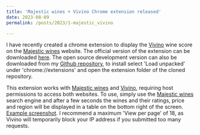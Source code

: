 ```yaml
---
title: 'Majestic wines + Vivino Chrome extension released'
date: 2023-08-09
permalink: /posts/2023/1-majestic_vivino

---
```


I have recently created a chrome extension to display the [Vivino](https://www.vivino.com) wine score on the [Majestic wines](https://www.majestic.co.uk) website. The official version of the extension can be downloaded [here](https://chrome.google.com/webstore/detail/majestic%2Bvivino/neohjloinpdpfddkjfcagikdgepjbmee). The open source development version can also be downloaded from my [Github repository](https://github.com/chrisahart/vivino-majestic/tree/main), to install select 'Load unpacked' under 'chrome://extensions' and open the extension folder of the cloned repository.

This extension works with [Majestic wines](https://www.majestic.co.uk) and [Vivino](https://www.vivino.com), requiring host permissions to access both websites. To use, simply use the [Majestic wines](https://www.majestic.co.uk) search engine and after a few seconds the wines and their ratings, price and region will be displayed in a table on the bottom right of the screen. [Example screenshot](https://github.com/chrisahart/vivino-majestic/blob/main/extension/screenshot.png). I recommend a maximum 'View per page' of 18, as Vivino will temporarily block your IP address if you submitted too many requests.


